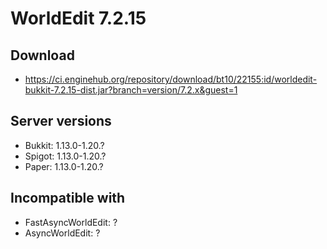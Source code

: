 # WorldEdit 7.2.15

## Download
- https://ci.enginehub.org/repository/download/bt10/22155:id/worldedit-bukkit-7.2.15-dist.jar?branch=version/7.2.x&guest=1

## Server versions
- Bukkit: 1.13.0-1.20.?
- Spigot: 1.13.0-1.20.?
- Paper: 1.13.0-1.20.?

## Incompatible with
- FastAsyncWorldEdit: ?
- AsyncWorldEdit: ?